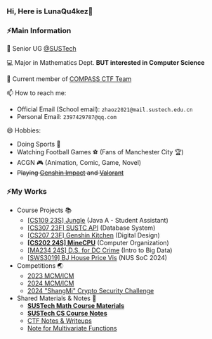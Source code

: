 ### Hi, Here is LunaQu4kez🌙

### ⚡Main Information

🏫 Senior UG [@SUSTech](https://www.sustech.edu.cn/) 

💻 Major in Mathematics Dept. **BUT interested in Computer Science** 

:crystal_ball: Current member of [COMPASS CTF Team](https://wiki.compass.college/) 

📫 How to reach me: 

- Official Email (School email): `zhaoz2021@mail.sustech.edu.cn` 
- Personal Email: `2397429787@qq.com` 

😄 Hobbies: 

- Doing Sports :bicyclist:
- Watching Football Games :soccer: (Fans of Manchester City :trophy:)
- ACGN :video_game: (Animation, Comic, Game, Novel)
- ~~Playing [Genshin Impact](https://ys.mihoyo.com/) and [Valorant](https://val.qq.com/main.html)~~



### ⚡My Works

- Course Projects 📚
  - [[CS109 23S] Jungle](https://github.com/wLUOw/Jungle) (Java A - Student Assistant)
  - [[CS307 23F] SUSTC API](https://github.com/wLUOw/CS307_23F_Project_Part2) (Database System)
  - [[CS207 23F] Genshin Kitchen](https://github.com/wLUOw/CS207_23F_Project_GenshinKitchen) (Digital Design)
  - [**[CS202 24S] MineCPU**](https://github.com/wLUOw/SUSTech_CS202_MineCPU) (Computer Organization)
  - [[MA234 24S] D.S. for DC Crime](https://github.com/wLUOw/MA234_Course_Project) (Intro to Big Data)
  - [[SWS3019] BJ House Price Vis](https://github.com/Dilemma-CMZ/SWS3019-2024) (NUS SoC 2024)
- Competitions 🌏
  - [2023 MCM/ICM](https://github.com/wLUOw/2023_MCM-ICM)
  - [2024 MCM/ICM](https://github.com/wLUOw/2024_MCM-ICM)
  - [2024 "ShangMi" Crypto Security Challenge](https://github.com/wLUOw/CTF_Writeups/tree/master/%E7%AC%AC%E4%BA%8C%E5%B1%8A%E7%86%B5%E5%AF%86%E6%9D%AF) 
- Shared Materials & Notes 🔑
  - [**SUSTech Math Course Materials**](https://github.com/wLUOw/SUSTech_Math_Course_Materials)
  - [**SUSTech CS Course Notes**](https://github.com/wLUOw/CS_Notes)
  - [CTF Notes & Writeups](https://github.com/wLUOw/CTF_Writeups) 
  - [Note for Multivariate Functions](https://github.com/wLUOw/Introduction_to_Multivariate_Functions) 
 

